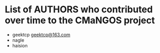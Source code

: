 # List of AUTHORS who contributed over time to the CMaNGOS project

* geektcp        geektcp@163.com
* nagle
* haision
